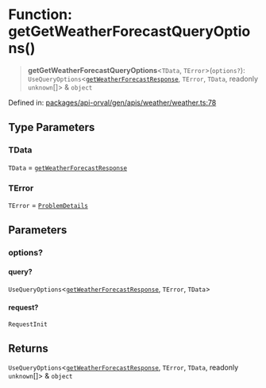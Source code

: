 # Function: getGetWeatherForecastQueryOptions()

> **getGetWeatherForecastQueryOptions**\<`TData`, `TError`\>(`options?`): `UseQueryOptions`\<[`getWeatherForecastResponse`](../type-aliases/getWeatherForecastResponse.md), `TError`, `TData`, readonly `unknown`[]\> & `object`

Defined in: [packages/api-orval/gen/apis/weather/weather.ts:78](https://github.com/the-inconvenience-store/mono-example/blob/d567288f2dff3ffa4a2fdf7eb46acac0b7cd0929/packages/api-orval/gen/apis/weather/weather.ts#L78)

## Type Parameters

### TData

`TData` = [`getWeatherForecastResponse`](../type-aliases/getWeatherForecastResponse.md)

### TError

`TError` = [`ProblemDetails`](../interfaces/ProblemDetails.md)

## Parameters

### options?

#### query?

`UseQueryOptions`\<[`getWeatherForecastResponse`](../type-aliases/getWeatherForecastResponse.md), `TError`, `TData`\>

#### request?

`RequestInit`

## Returns

`UseQueryOptions`\<[`getWeatherForecastResponse`](../type-aliases/getWeatherForecastResponse.md), `TError`, `TData`, readonly `unknown`[]\> & `object`
